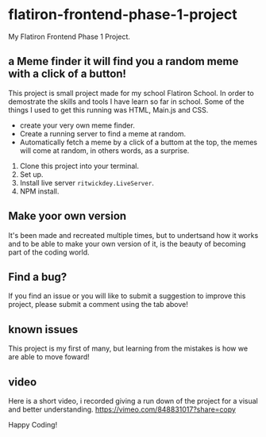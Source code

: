 # flatiron-frontend-phase-1-project 
My Flatiron Frontend Phase 1 Project.



## a Meme finder it will find you a random meme with a click of a button!

This project is small project made for my school Flatiron School. In order to demostrate the skills and tools I have learn so far in school. Some of the things I used to get this running was HTML, Main.js and CSS. 



* create your very own meme finder.
* Create a running server to find a meme at random.
* Automatically fetch a meme by a click of a buttom at the top, the memes will come at random, in others words, as a surprise.

1. Clone this project into your terminal.
2. Set up.
3. Install live server `ritwickdey.LiveServer`.
4. NPM install.


## Make yoor own version 

It's been made and recreated multiple times, but to undertsand how it works and to be able to make your own version of it, is the beauty of becoming part of the coding world.

## Find a bug?

If you find an issue or you will like to submit a suggestion to improve this project, please submit a comment using the tab above!

## known issues 

This project is my first of many, but learning from the mistakes is how we are able to move foward!

## video 

Here is a short video, i recorded giving a run down of the project for a visual and better understanding.
https://vimeo.com/848831017?share=copy

Happy Coding!